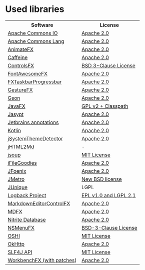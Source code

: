# Used libraries

<table>
    <tr>
        <th>Software</th>
        <th>License</th>
    </tr>
    <tr>
        <td><a href="http://commons.apache.org/proper/commons-io/">Apache Commons IO</a></td>
        <td><a href="https://www.apache.org/licenses/LICENSE-2.0">Apache 2.0</a></td>
    </tr>
    <tr>
        <td><a href="https://commons.apache.org/proper/commons-lang/">Apache Commons Lang</a></td>
        <td><a href="https://www.apache.org/licenses/LICENSE-2.0">Apache 2.0</a></td>
    </tr>
    <tr>
        <td><a href="https://github.com/Typhon0/AnimateFX">AnimateFX</a></td>
        <td><a href="https://www.apache.org/licenses/LICENSE-2.0">Apache 2.0</a></td>
    </tr>
    <tr>
        <td><a href="https://github.com/ben-manes/caffeine">Caffeine</a></td>
        <td><a href="https://www.apache.org/licenses/LICENSE-2.0">Apache 2.0</a></td>
    </tr>
    <tr>
        <td><a href="https://github.com/controlsfx/controlsfx">ControlsFX</a></td>
        <td><a href="https://github.com/controlsfx/controlsfx/blob/master/license.txt">BSD 3-Clause License</a></td>
    </tr>
    <tr>
        <td><a href="https://bitbucket.org/Jerady/fontawesomefx/src/master/">FontAwesomeFX</a></td>
        <td><a href="https://www.apache.org/licenses/LICENSE-2.0">Apache 2.0</a></td>
    </tr>
    <tr>
        <td><a href="http://github.com/dansoftowner/fxtaskbarprogressbar">FXTaskbarProgressbar</a></td>
        <td><a href="https://www.apache.org/licenses/LICENSE-2.0">Apache 2.0</a></td>
    </tr>
    <tr>
        <td><a href="https://github.com/tom91136/GestureFX">GestureFX</a></td>
        <td><a href="https://www.apache.org/licenses/LICENSE-2.0">Apache 2.0</a></td>
    </tr>
    <tr>
        <td><a href="https://github.com/google/gson">Gson</a></td>
        <td><a href="https://www.apache.org/licenses/LICENSE-2.0">Apache 2.0</a></td>
    </tr>
    <tr>
        <td><a href="https://openjfx.io/">JavaFX</a></td>
        <td><a href="http://openjdk.java.net/legal/gplv2+ce.html">GPL v2 + Classpath</a></td>
    </tr>
    <tr>
        <td><a href="http://www.jasypt.org/index.html">Jasypt</a></td>
        <td><a href="https://www.apache.org/licenses/LICENSE-2.0">Apache 2.0</a></td>
    </tr>
    <tr>
        <td><a href="https://github.com/JetBrains/java-annotations">Jetbrains annotations</a></td>
        <td><a href="https://www.apache.org/licenses/LICENSE-2.0">Apache 2.0</a></td>
    </tr>
    <tr>
        <td><a href="https://kotlinlang.org/">Kotlin</a></td>
        <td><a href="https://github.com/JetBrains/kotlin/blob/master/license/LICENSE.txt">Apache 2.0</a></td>
    </tr>
    <tr>
        <td><a href="https://github.com/Dansoftowner/jSystemThemeDetector">jSystemThemeDetector</a></td>
        <td><a href="https://www.apache.org/licenses/LICENSE-2.0">Apache 2.0</a></td>
    </tr>
    <tr>
        <td><a href="https://github.com/nico2sh/jHTML2Md">jHTML2Md</a></td>
        <td>-</td>
    </tr>
    <tr>
        <td><a href="https://jsoup.org/">jsoup</a></td>
        <td><a href="https://opensource.org/licenses/MIT">MIT License</a></td>
    </tr>
    <tr>
        <td><a href="https://github.com/Dansoftowner/jFileGoodies">jFileGoodies</a></td>
        <td><a href="https://www.apache.org/licenses/LICENSE-2.0">Apache 2.0</a></td>
    </tr>
    <tr>
        <td><a href="http://www.jfoenix.com/">JFoenix</a></td>
        <td><a href="https://www.apache.org/licenses/LICENSE-2.0">Apache 2.0</a></td>
    </tr>
    <tr>
        <td><a href="https://pixelduke.com/java-javafx-theme-jmetro/">JMetro</a></td>
        <td><a href="http://en.wikipedia.org/wiki/BSD_licenses#3-clause_license_.28.22Revised_BSD_License.22.2C_.22New_BSD_License.22.2C_or_.22Modified_BSD_License.22.29">New BSD license</a></td>
    </tr>
    <tr>
        <td><a href="http://www.sauronsoftware.it/projects/junique/">JUnique</a></td>
        <td>LGPL</td>
    </tr>
    <tr>
        <td><a href="http://logback.qos.ch/">Logback Project</a></td>
        <td><a href="http://logback.qos.ch/license.html">EPL v1.0 and LGPL 2.1</a></td>
    </tr>
    <tr>
        <td><a href="https://github.com/Dansoftowner/MarkdownEditorControlFX">MarkdownEditorControlFX</a></td>
        <td><a href="https://www.apache.org/licenses/LICENSE-2.0">Apache 2.0</a></td>
    </tr>
    <tr>
        <td><a href="https://github.com/JPro-one/markdown-javafx-renderer">MDFX</a></td>
        <td><a href="https://www.apache.org/licenses/LICENSE-2.0">Apache 2.0</a></td>
    </tr>
    <tr>
        <td><a href="https://github.com/nitrite/nitrite-java">Nitrite Database</a></td>
        <td><a href="https://www.apache.org/licenses/LICENSE-2.0">Apache 2.0</a></td>
    </tr>
    <tr>
        <td><a href="https://github.com/0x4a616e/NSMenuFX">NSMenuFX</a></td>
        <td><a href="https://opensource.org/licenses/BSD-3-Clause">BSD-3-Clause License</a></td>
    </tr>
    <tr>
        <td><a href="https://github.com/oshi/oshi">OSHI</a></td>
        <td><a href="https://opensource.org/licenses/MIT">MIT License</a></td>
    </tr>
    <tr>
        <td><a href="https://square.github.io/okhttp/">OkHttp</a></td>
        <td><a href="https://www.apache.org/licenses/LICENSE-2.0">Apache 2.0</a></td>
    </tr>
    <tr>
        <td><a href="http://www.slf4j.org/">SLF4J API</a></td>
        <td><a href="https://opensource.org/licenses/MIT">MIT License</a></td>
    </tr>
    <tr>
        <td><a href="https://github.com/dlsc-software-consulting-gmbh/WorkbenchFX">WorkbenchFX (with <a href="https://github.com/Dansoftowner/workbenchfx-fork">patches</a>)</a></td>
        <td><a href="https://www.apache.org/licenses/LICENSE-2.0">Apache 2.0</a></td>
    </tr>
</table>
